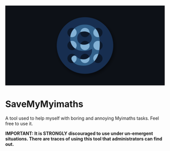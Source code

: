 ﻿![Banner](readme/banner.png)

# SaveMyMyimaths

A tool used to help myself with boring and annoying Myimaths tasks. Feel free to use it.

**IMPORTANT: It is STRONGLY discouraged to use under un-emergent situations. There are traces of using this tool that
administrators can find out.**

